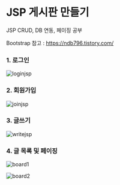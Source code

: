 # JSP 게시판 만들기

JSP CRUD, DB 연동, 페이징 공부

Bootstrap 참고 : https://ndb796.tistory.com/

### 1. 로그인
![loginjsp](https://user-images.githubusercontent.com/59307414/86496951-7e5fdd80-bdba-11ea-8323-2d806198df78.PNG)

### 2. 회원가입
![joinjsp](https://user-images.githubusercontent.com/59307414/86496954-828bfb00-bdba-11ea-950c-483af17cbc0f.PNG)

### 3. 글쓰기
![writejsp](https://user-images.githubusercontent.com/59307414/86496956-87e94580-bdba-11ea-823b-76fb556246e8.PNG)

### 4. 글 목록 및 페이징
![board1](https://user-images.githubusercontent.com/59307414/86496958-8ddf2680-bdba-11ea-8394-8714bf1c1669.PNG)

![board2](https://user-images.githubusercontent.com/59307414/86496965-920b4400-bdba-11ea-8141-272e0c52f873.PNG)
